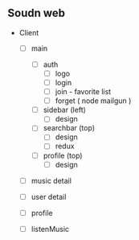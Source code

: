 ## Soudn web

- Client
    - [ ] main
        - [ ] auth
            - [ ] logo
            - [ ] login
            - [ ] join - favorite list
            - [ ] forget ( node mailgun )
        - [ ] sidebar (left)
            - [ ] design
        - [ ] searchbar (top)
            - [ ] design
            - [ ] redux
        - [ ] profile (top)
            - [ ] design

    - [ ] music detail

    - [ ] user detail

    - [ ] profile

    - [ ] listenMusic
